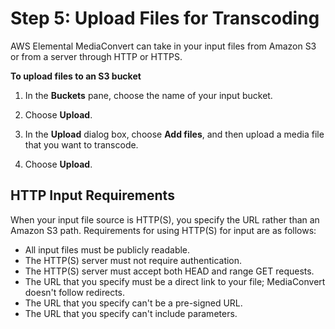 # Step 5: Upload Files for Transcoding<a name="upload-input-files"></a>

AWS Elemental MediaConvert can take in your input files from Amazon S3 or from a server through HTTP or HTTPS\.<a name="upload-with-s3"></a>

**To upload files to an S3 bucket**

1. In the **Buckets** pane, choose the name of your input bucket\. 

1. Choose **Upload**\.

1. In the **Upload** dialog box, choose **Add files**, and then upload a media file that you want to transcode\.

1. Choose **Upload**\.

## HTTP Input Requirements<a name="http-input-requirements"></a>

When your input file source is HTTP\(S\), you specify the URL rather than an Amazon S3 path\. Requirements for using HTTP\(S\) for input are as follows:
+ All input files must be publicly readable\.
+ The HTTP\(S\) server must not require authentication\.
+ The HTTP\(S\) server must accept both HEAD and range GET requests\.
+ The URL that you specify must be a direct link to your file; MediaConvert doesn't follow redirects\.
+ The URL that you specify can't be a pre\-signed URL\.
+ The URL that you specify can't include parameters\.